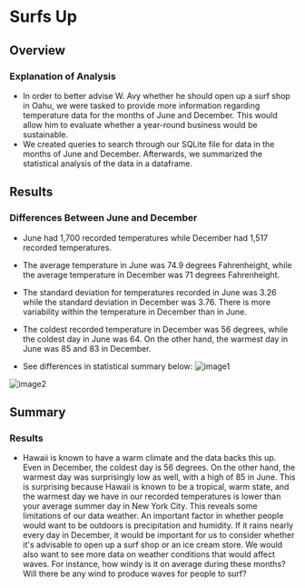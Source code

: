 # Surfs Up

## Overview

### Explanation of Analysis
- In order to better advise W. Avy whether he should open up a surf shop in Oahu, we were tasked to provide more information regarding temperature data for the months of June and December. This would allow him to evaluate whether a year-round business would be sustainable. 
- We created queries to search through our SQLite file for data in the months of June and December. Afterwards, we summarized the statistical analysis of the data in a dataframe.

## Results

### Differences Between June and December
- June had 1,700 recorded temperatures while December had 1,517 recorded temperatures. 
- The average temperature in June was 74.9 degrees Fahrenheight, while the average temperature in December was 71 degrees Fahrenheight. 
- The standard deviation for temperatures recorded in June was 3.26 while the standard deviation in December was 3.76. There is more variability within the temperature in December than in June.
- The coldest recorded temperature in December was 56 degrees, while the coldest day in June was 64. On the other hand, the warmest day in June was 85 and  83 in December.

- See differences in statistical summary below:
![image1](https://user-images.githubusercontent.com/102992388/193935260-a883930c-ae63-42b1-baf0-c6b1d06a86ff.png)

![image2](https://user-images.githubusercontent.com/102992388/193935280-8c0e6d1d-b4c1-4e00-b42b-55056d3ae04c.png)

## Summary

### Results

- Hawaii is known to have a warm climate and the data backs this up. Even in December, the coldest day is 56 degrees. On the other hand, the warmest day was surprisingly low as well, with a high of 85 in June. This is surprising because Hawaii is known to be a tropical, warm state, and the warmest day we have in our recorded temperatures is lower than your average summer day in New York City. This reveals some limitations of our data weather. An important factor in whether people would want to be outdoors is precipitation and humidity. If it rains nearly every day in December, it would be important for us to consider whether it's advisable to open up a surf shop or an ice cream store. We would also want to see more data on weather conditions that would affect waves. For instance, how windy is it on average during these months? Will there be any wind to produce waves for people to surf? 
